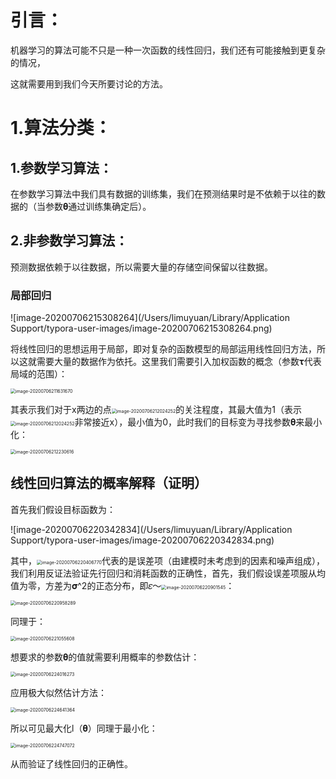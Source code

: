 # 引言：

机器学习的算法可能不只是一种一次函数的线性回归，我们还有可能接触到更复杂的情况，

这就需要用到我们今天所要讨论的方法。

# 1.算法分类：

## 1.参数学习算法：

在参数学习算法中我们具有数据的训练集，我们在预测结果时是不依赖于以往的数据的（当参数𝛉通过训练集确定后）。

## 2.非参数学习算法：

预测数据依赖于以往数据，所以需要大量的存储空间保留以往数据。

### 局部回归

![image-20200706215308264](/Users/limuyuan/Library/Application Support/typora-user-images/image-20200706215308264.png)

将线性回归的思想运用于局部，即对复杂的函数模型的局部运用线性回归方法，所以这就需要大量的数据作为依托。这里我们需要引入加权函数的概念（参数𝛕代表局域的范围）：

<img src="/Users/limuyuan/Library/Application Support/typora-user-images/image-20200706211631670.png" alt="image-20200706211631670" style="zoom:50%;" />

其表示我们对于x两边的点<img src="/Users/limuyuan/Library/Application Support/typora-user-images/image-20200706212024252.png" alt="image-20200706212024252" style="zoom:50%;" />的关注程度，其最大值为1（表示<img src="/Users/limuyuan/Library/Application Support/typora-user-images/image-20200706212024252.png" alt="image-20200706212024252" style="zoom:50%;" />非常接近x），最小值为0，此时我们的目标变为寻找参数𝛉来最小化：

<img src="/Users/limuyuan/Library/Application Support/typora-user-images/image-20200706212230616.png" alt="image-20200706212230616" style="zoom:50%;" />

## 线性回归算法的概率解释（证明）

首先我们假设目标函数为：

![image-20200706220342834](/Users/limuyuan/Library/Application Support/typora-user-images/image-20200706220342834.png)

其中，<img src="/Users/limuyuan/Library/Application Support/typora-user-images/image-20200706220406770.png" alt="image-20200706220406770" style="zoom:50%;" />代表的是误差项（由建模时未考虑到的因素和噪声组成），我们利用反证法验证先行回归和消耗函数的正确性，首先，我们假设误差项服从均值为零，方差为𝛔^2的正态分布，即𝜀～<img src="/Users/limuyuan/Library/Application Support/typora-user-images/image-20200706220901545.png" alt="image-20200706220901545" style="zoom:50%;" />：

<img src="/Users/limuyuan/Library/Application Support/typora-user-images/image-20200706220958289.png" alt="image-20200706220958289" style="zoom:50%;" />

同理于：

<img src="/Users/limuyuan/Library/Application Support/typora-user-images/image-20200706221055608.png" alt="image-20200706221055608" style="zoom:50%;" />

想要求的参数𝛉的值就需要利用概率的参数估计：

<img src="/Users/limuyuan/Library/Application Support/typora-user-images/image-20200706224016273.png" alt="image-20200706224016273" style="zoom:50%;" />

应用极大似然估计方法：

<img src="/Users/limuyuan/Library/Application Support/typora-user-images/image-20200706224641364.png" alt="image-20200706224641364" style="zoom:50%;" />

所以可见最大化l（𝛉）同理于最小化：

<img src="/Users/limuyuan/Library/Application Support/typora-user-images/image-20200706224747072.png" alt="image-20200706224747072" style="zoom:50%;" />

从而验证了线性回归的正确性。

